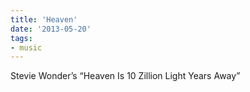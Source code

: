 ```yaml
---
title: 'Heaven'
date: '2013-05-20'
tags:
- music
---
```



<p>Stevie Wonder&#8217;s &#8220;Heaven Is 10 Zillion Light Years Away&#8221;</p>
